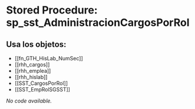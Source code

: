 # Stored Procedure: sp_sst_AdministracionCargosPorRol

## Usa los objetos:
- [[fn_GTH_HisLab_NumSec]]
- [[rhh_cargos]]
- [[rhh_emplea]]
- [[rhh_hislab]]
- [[SST_CargosPorRol]]
- [[SST_EmpRolSGSST]]

*No code available.*
